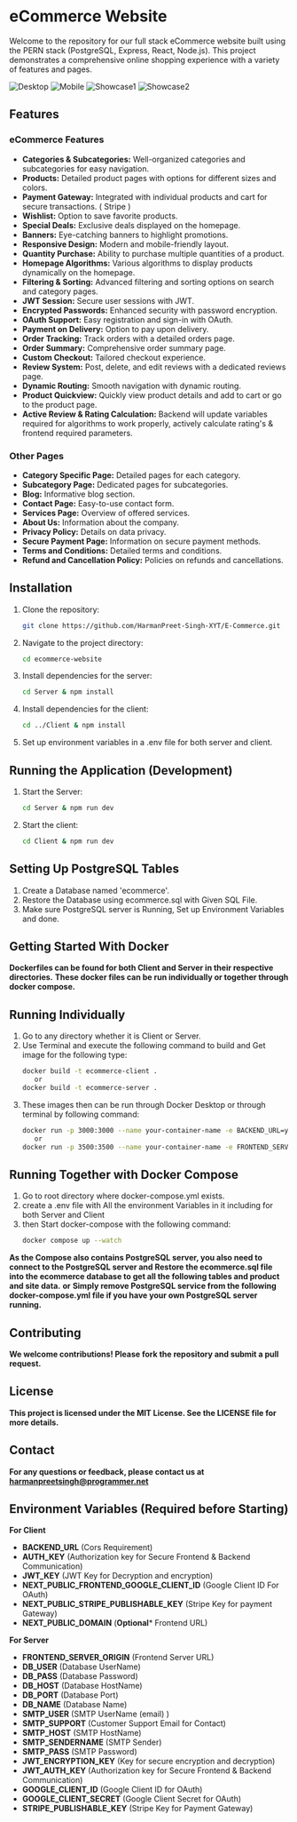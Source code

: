 # eCommerce Website

Welcome to the repository for our full stack eCommerce website built using the PERN stack (PostgreSQL, Express, React, Node.js). This project demonstrates a comprehensive online shopping experience with a variety of features and pages.

![Desktop](/website-demo-image/desktop.png)
![Mobile](/website-demo-image/mobile.png)
![Showcase1](/website-demo-image/1.png)
![Showcase2](/website-demo-image/2.png)
## Features

### eCommerce Features
- **Categories & Subcategories:** Well-organized categories and subcategories for easy navigation.
- **Products:** Detailed product pages with options for different sizes and colors.
- **Payment Gateway:** Integrated with individual products and cart for secure transactions. ( Stripe )
- **Wishlist:** Option to save favorite products.
- **Special Deals:** Exclusive deals displayed on the homepage.
- **Banners:** Eye-catching banners to highlight promotions.
- **Responsive Design:** Modern and mobile-friendly layout.
- **Quantity Purchase:** Ability to purchase multiple quantities of a product.
- **Homepage Algorithms:** Various algorithms to display products dynamically on the homepage.
- **Filtering & Sorting:** Advanced filtering and sorting options on search and category pages.
- **JWT Session:** Secure user sessions with JWT.
- **Encrypted Passwords:** Enhanced security with password encryption.
- **OAuth Support:** Easy registration and sign-in with OAuth.
- **Payment on Delivery:** Option to pay upon delivery.
- **Order Tracking:** Track orders with a detailed orders page.
- **Order Summary:** Comprehensive order summary page.
- **Custom Checkout:** Tailored checkout experience.
- **Review System:** Post, delete, and edit reviews with a dedicated reviews page.
- **Dynamic Routing:** Smooth navigation with dynamic routing.
- **Product Quickview:** Quickly view product details and add to cart or go to the product page.
- **Active Review & Rating Calculation:** Backend will update variables required for algorithms to work properly, actively calculate rating's & frontend required parameters.

### Other Pages
- **Category Specific Page:** Detailed pages for each category.
- **Subcategory Page:** Dedicated pages for subcategories.
- **Blog:** Informative blog section.
- **Contact Page:** Easy-to-use contact form.
- **Services Page:** Overview of offered services.
- **About Us:** Information about the company.
- **Privacy Policy:** Details on data privacy.
- **Secure Payment Page:** Information on secure payment methods.
- **Terms and Conditions:** Detailed terms and conditions.
- **Refund and Cancellation Policy:** Policies on refunds and cancellations.

## Installation

1. Clone the repository:
   ```sh
   git clone https://github.com/HarmanPreet-Singh-XYT/E-Commerce.git
2. Navigate to the project directory:
   ```sh
   cd ecommerce-website
3. Install dependencies for the server:
   ```sh
   cd Server & npm install
4. Install dependencies for the client:
   ```sh
   cd ../Client & npm install
5. Set up environment variables in a .env file for both server and client.

## Running the Application (Development)

1. Start the Server:
   ```sh
   cd Server & npm run dev
2. Start the client:
    ```sh
   cd Client & npm run dev

## Setting Up PostgreSQL Tables

1. Create a Database named 'ecommerce'.
2. Restore the Database using ecommerce.sql with Given SQL File.
3. Make sure PostgreSQL server is Running, Set up Environment Variables and done.

## Getting Started With Docker
**Dockerfiles can be found for both Client and Server in their respective directories.**
**These docker files can be run individually or together through docker compose.**

## Running Individually

1. Go to any directory whether it is Client or Server.
2. Use Terminal and execute the following command to build and Get image for the following type:
   ```sh
   docker build -t ecommerce-client .
      or
   docker build -t ecommerce-server .
3. These images then can be run through Docker Desktop or through terminal by following command:
   ```sh
   docker run -p 3000:3000 --name your-container-name -e BACKEND_URL=your_backend_url -e AUTH_KEY=your_auth_key -e JWT_KEY=your_jwt_key -e NEXT_PUBLIC_FRONTEND_GOOGLE_CLIENT_ID=your_google_client_id -e NEXT_PUBLIC_STRIPE_PUBLISHABLE_KEY=your_stripe_key -e NEXT_PUBLIC_DOMAIN=your_domain ecommerce-client
      or
   docker run -p 3500:3500 --name your-container-name -e FRONTEND_SERVER_ORIGIN=your_frontend_server_origin -e DB_USER=your_db_user -e DB_PASS=your_db_pass -e DB_HOST=your_db_host -e DB_PORT=your_db_port -e DB_NAME=your_db_name -e SMTP_USER=your_smtp_user -e SMTP_SUPPORT=your_smtp_support -e SMTP_HOST=your_smtp_host -e SMTP_SENDERNAME=your_smtp_sendername -e SMTP_PASS=your_smtp_pass -e JWT_ENCRYPTION_KEY=your_jwt_encryption_key -e JWT_AUTH_KEY=your_jwt_auth_key -e GOOGLE_CLIENT_ID=your_google_client_id -e GOOGLE_CLIENT_SECRET=your_google_client_secret -e STRIPE_PUBLISHABLE_KEY=your_stripe_publishable_key ecommerce-server
## Running Together with Docker Compose
1. Go to root directory where docker-compose.yml exists.
2. create a .env file with All the environment Variables in it including for both Server and Client
3. then Start docker-compose with the following command:
   ```sh
   docker compose up --watch
**As the Compose also contains PostgreSQL server, you also need to connect to the PostgreSQL server and Restore the ecommerce.sql file into the ecommerce database to get all the following tables and product and site data.**
**or**
**Simply remove PostgreSQL service from the following docker-compose.yml file if you have your own PostgreSQL server running.**
## Contributing

**We welcome contributions! Please fork the repository and submit a pull request.**

## License

**This project is licensed under the MIT License. See the LICENSE file for more details.**

## Contact

**For any questions or feedback, please contact us at harmanpreetsingh@programmer.net**

## Environment Variables (Required before Starting)

**For Client**

- **BACKEND_URL** (Cors Requirement)
- **AUTH_KEY** (Authorization key for Secure Frontend & Backend Communication)
- **JWT_KEY** (JWT Key for Decryption and encryption)
- **NEXT_PUBLIC_FRONTEND_GOOGLE_CLIENT_ID** (Google Client ID For OAuth)
- **NEXT_PUBLIC_STRIPE_PUBLISHABLE_KEY** (Stripe Key for payment Gateway)
- **NEXT_PUBLIC_DOMAIN** (**Optional*** Frontend URL)

**For Server**

- **FRONTEND_SERVER_ORIGIN** (Frontend Server URL)
- **DB_USER** (Database UserName)
- **DB_PASS** (Database Password)
- **DB_HOST** (Database HostName)
- **DB_PORT** (Database Port)
- **DB_NAME** (Database Name)
- **SMTP_USER** (SMTP UserName (email) )
- **SMTP_SUPPORT** (Customer Support Email for Contact)
- **SMTP_HOST** (SMTP HostName)
- **SMTP_SENDERNAME** (SMTP Sender)
- **SMTP_PASS** (SMTP Password)
- **JWT_ENCRYPTION_KEY** (Key for secure encryption and decryption)
- **JWT_AUTH_KEY** (Authorization key for Secure Frontend & Backend Communication)
- **GOOGLE_CLIENT_ID** (Google Client ID for OAuth)
- **GOOGLE_CLIENT_SECRET** (Google Client Secret for OAuth)
- **STRIPE_PUBLISHABLE_KEY** (Stripe Key for Payment Gateway)
